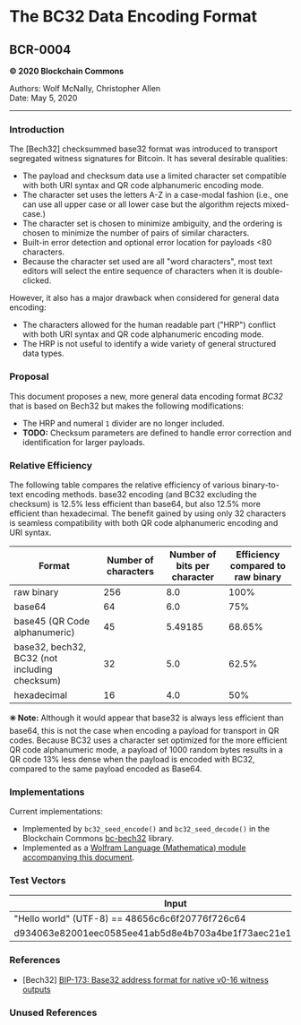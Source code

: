 # The BC32 Data Encoding Format
## BCR-0004

**© 2020 Blockchain Commons**

Authors: Wolf McNally, Christopher Allen<br/>
Date: May 5, 2020

---

### Introduction

The [Bech32] checksummed base32 format was introduced to transport segregated witness signatures for Bitcoin. It has several desirable qualities:

* The payload and checksum data use a limited character set compatible with both URI syntax and QR code alphanumeric encoding mode.
* The character set uses the letters A-Z in a case-modal fashion (i.e., one can use all upper case or all lower case but the algorithm rejects mixed-case.)
* The character set is chosen to minimize ambiguity, and the ordering is chosen to minimize the number of pairs of similar characters.
* Built-in error detection and optional error location for payloads <80 characters.
* Because the character set used are all "word characters", most text editors will select the entire sequence of characters when it is double-clicked.

However, it also has a major drawback when considered for general data encoding:

* The characters allowed for the human readable part ("HRP") conflict with both URI syntax and QR code alphanumeric encoding mode.
* The HRP is not useful to identify a wide variety of general structured data types.

### Proposal

This document proposes a new, more general data encoding format *BC32* that is based on Bech32 but makes the following modifications:

* The HRP and numeral `1` divider are no longer included.
* **TODO:** Checksum parameters are defined to handle error correction and identification for larger payloads.

### Relative Efficiency

The following table compares the relative efficiency of various binary-to-text encoding methods. base32 encoding (and BC32 excluding the checksum) is 12.5% less efficient than base64, but also 12.5% more efficient than hexadecimal. The benefit gained by using only 32 characters is seamless compatibility with both QR code alphanumeric encoding and URI syntax.

| Format | Number of characters | Number of bits per character | Efficiency compared to raw binary |
|---|---|---|---|
| raw binary | 256 | 8.0 | 100% |
| base64 | 64 | 6.0 | 75% |
| base45 (QR Code alphanumeric) | 45 | 5.49185 | 68.65% |
| base32, bech32, BC32 (not including checksum) | 32 | 5.0 | 62.5% |
| hexadecimal | 16 | 4.0 | 50% |

**✳️ Note:** Although it would appear that base32 is always less efficient than base64, this is not the case when encoding a payload for transport in QR codes. Because BC32 uses a character set optimized for the more efficient QR code alphanumeric mode, a payload of 1000 random bytes results in a QR code 13% less dense when the payload is encoded with BC32, compared to the same payload encoded as Base64.

### Implementations

Current implementations:

* Implemented by `bc32_seed_encode()` and `bc32_seed_decode()` in the Blockchain Commons [bc-bech32](https://github.com/blockchaincommons/bc-bech32) library.
* Implemented as a [Wolfram Language (Mathematica) module accompanying this document](bcr-0004/BC32.nb).

### Test Vectors

| Input | BC32 Encoded |
|---|---|
| "Hello world" (UTF-8) == 48656c6c6f20776f726c64 | fpjkcmr0ypmk7unvvsh4ra4j |
| d934063e82001eec0585ee41ab5d8e4b703a4be1f73aec21e143912c56 | jrvngp37sgqpamq9shhyr26a3e9hqwjtu8mn4mppu9peztzkkr5vuw |

### References

* [Bech32] [BIP-173: Base32 address format for native v0-16 witness outputs](https://github.com/bitcoin/bips/blob/master/bip-0173.mediawiki)

### Unused References
